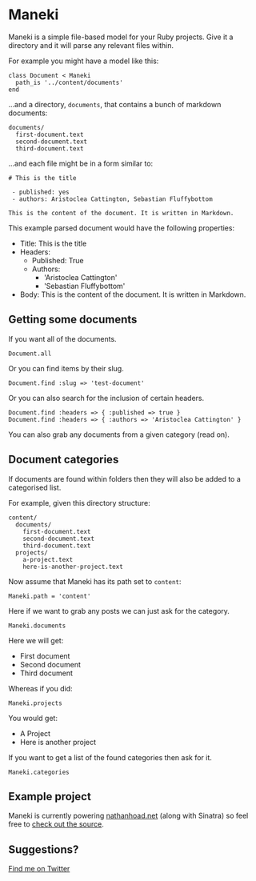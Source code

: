 Maneki
======

Maneki is a simple file-based model for your Ruby projects. Give it a directory and it will parse any relevant files within.

For example you might have a model like this:

    class Document < Maneki
      path_is '../content/documents'
    end

...and a directory, `documents`, that contains a bunch of markdown documents:

    documents/
      first-document.text
      second-document.text
      third-document.text

...and each file might be in a form similar to:

    # This is the title
    
     - published: yes
     - authors: Aristoclea Cattington, Sebastian Fluffybottom
    
    This is the content of the document. It is written in Markdown.

This example parsed document would have the following properties:

 - Title: This is the title
 - Headers:
   - Published: True
   - Authors: 
     - 'Aristoclea Cattington'
     - 'Sebastian Fluffybottom'
 - Body: This is the content of the document. It is written in Markdown.


Getting some documents
----------------------

If you want all of the documents.

    Document.all

Or you can find items by their slug.

    Document.find :slug => 'test-document'
    
Or you can also search for the inclusion of certain headers.

    Document.find :headers => { :published => true }
    Document.find :headers => { :authors => 'Aristoclea Cattington' }

You can also grab any documents from a given category (read on).


Document categories
-------------------

If documents are found within folders then they will also be added to a categorised list.

For example, given this directory structure:

    content/
      documents/
        first-document.text
        second-document.text
        third-document.text
      projects/
        a-project.text
        here-is-another-project.text

Now assume that Maneki has its path set to `content`:

    Maneki.path = 'content'

Here if we want to grab any posts we can just ask for the category.

    Maneki.documents

Here we will get:

 - First document
 - Second document
 - Third document

Whereas if you did:

    Maneki.projects

You would get:

 - A Project
 - Here is another project

If you want to get a list of the found categories then ask for it.

    Maneki.categories


Example project
------------

Maneki is currently powering [nathanhoad.net](http://nathanhoad.net) (along with Sinatra) so feel free to [check out the source](http://github.com/nathanhoad/nathanhoad).


Suggestions?
------------

[Find me on Twitter](http://twitter.com/nathanhoad)